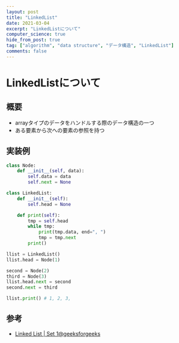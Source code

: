 ```yaml
---
layout: post
title: "LinkedList"
date: 2021-03-04
excerpt: "LinkedListについて"
computer_science: true
hide_from_post: true
tag: ["algorithm", "data structure", "データ構造", "LinkedList"]
comments: false
---
```


# LinkedListについて

## 概要
 - arrayタイプのデータをハンドルする際のデータ構造の一つ 
 - ある要素から次への要素の参照を持つ

## 実装例

```python
class Node:
    def __init__(self, data):
        self.data = data
        self.next = None

class LinkedList:
    def __init__(self):
        self.head = None

    def print(self):
        tmp = self.head
        while tmp:
            print(tmp.data, end=", ")
            tmp = tmp.next
        print()

llist = LinkedList()
llist.head = Node(1)

second = Node(2)
third = Node(3)
llist.head.next = second
second.next = third

llist.print() # 1, 2, 3,
```

## 参考
 - [Linked List | Set 1@geeksforgeeks](https://www.geeksforgeeks.org/linked-list-set-1-introduction/)
